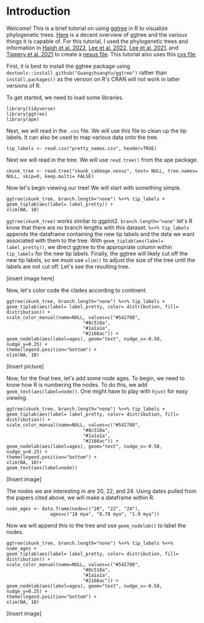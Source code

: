 # Introduction

Welcome! This is a brief tutorial on using [ggtree](https://rdrr.io/github/GuangchuangYu/ggtree/f/README.md) in R to visualize phylogenetic trees. [Here](https://guangchuangyu.github.io/ggtree-book/short-introduction-to-r.html) is a decent overview of ggtree and the various things it is capable of. For this tutorial, I used the phylogenetic trees and information in [Haigh et al. 2022](https://doi.org/10.1002/ajb2.16117), [Lee et al. 2022](https://doi.org/10.1111/jse.12498), [Lee et al. 2021](https://doi.org/10.11110/kjpt.2021.51.1.1), and [Tippery et al. 2021](https://doi.org/10.3390/plants10122639) to create a [nexus file](https://github.com/wjdavis90/Tutorials/blob/main/R/Phylogenetic_trees/skunk_cabbage.nexus). This tutorial also uses this [cvs file](https://github.com/wjdavis90/Tutorials/blob/main/R/Phylogenetic_trees/pretty_names.csv).

First, it is best to install the ggtree package using `devtools::install_github("GuangchuangYu/ggtree")` rather than `install.packages()` as the version on R's CRAN will not work in latter versions of R.

To get started, we need to load some libraries.

```
library(tidyverse)
library(ggtree)
library(ape)
```

Next, we will read in the `.cvs` file. We will use this file to clean up the tip labels. It can also be used to map various data onto the tree.

```
tip_labels <- read.csv("pretty_names.csv", header=TRUE)
```

Next we will read in the tree. We will use `read.tree()` from the ape package.

```
skunk_tree <- read.tree("skunk_cabbage.nexus", text= NULL, tree.names= NULL, skip=0, keep.multi= FALSE)
```

Now let's begin viewing our tree! We will start with something simple.

```
ggtree(skunk_tree, branch.length="none") %<+% tip_labels +
geom_tiplab(aes(label= label_pretty)) +
xlim(NA, 10)
```

`ggtree(skunk_tree)` works similar to ggplot2. `branch.length="none"` let's R know that there are no branch lengths with this dataset. `%<+% tip_labels` appends the dataframe containing the new tip labels and the data we want associated with them to the tree. With `geom_tiplab(aes(label= label_pretty))`, we direct ggtree to the appropriate column within `tip_labels` for the new tip labels. Finally, the ggtree will likely cut off the new tip labels, so we must use `xlim()` to adjust the size of the tree until the labels are not cut off. Let's see the resulting tree.

[insert image here]

Now, let's color code the clades according to continent.

```
ggtree(skunk_tree, branch.length="none") %<+% tip_labels +
geom_tiplab(aes(label= label_pretty, color= distribution, fill= distribution)) +
scale_color_manual(name=NULL, values=c("#542788",
							"#8c510a",
							"#1a1a1a",
							"#2166ac")) +
geom_nodelab(aes(label=ages), geom="text", nudge_x=-0.58, nudge_y=0.25) +
theme(legend.position="bottom") +
xlim(NA, 10)
```

[Insert picture]

Now, for the final tree, let's add some node ages. To begin, we need to know how R is numbering the nodes. To do this, we add `geom_text(aes(label=node))`. One might have to play with `hjust` for easy viewing. 

```
ggtree(skunk_tree, branch.length="none") %<+% tip_labels +
geom_tiplab(aes(label= label_pretty, color= distribution, fill= distribution)) +
scale_color_manual(name=NULL, values=c("#542788",
							"#8c510a",
							"#1a1a1a",
							"#2166ac")) +
geom_nodelab(aes(label=ages), geom="text", nudge_x=-0.58, nudge_y=0.25) +
theme(legend.position="bottom") +
xlim(NA, 10)+
geom_text(aes(label=node))
```

[Insert image]

The nodes we are interesting in are 20, 22, and 24. Using dates pulled from the papers cited above, we will make a dataframe within R.

```
node_ages <- data.frame(node=c("20", "22", "24"),
				ages=c("18 mya", "8.78 mya", "1.9 mya"))
```

Now we will append this to the tree and use `geom_nodelab()` to label the nodes.

```
ggtree(skunk_tree, branch.length="none") %<+% tip_labels %<+% node_ages +
geom_tiplab(aes(label= label_pretty, color= distribution, fill= distribution)) +
scale_color_manual(name=NULL, values=c("#542788",
							"#8c510a",
							"#1a1a1a",
							"#2166ac")) +
geom_nodelab(aes(label=ages), geom="text", nudge_x=-0.58, nudge_y=0.25) +
theme(legend.position="bottom") +
xlim(NA, 10)
```

[Insert image]

